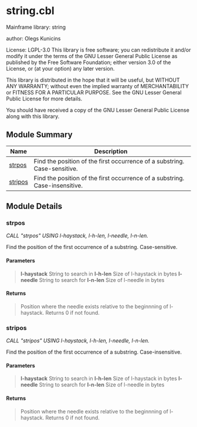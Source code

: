 # string.cbl

Mainframe library: string

author: Olegs Kunicins


License: LGPL-3.0
This library is free software; you can redistribute it and/or
modify it under the terms of the GNU Lesser General Public
License as published by the Free Software Foundation; either
version 3.0 of the License, or (at your option) any later 
version.

This library is distributed in the hope that it will be 
useful, but WITHOUT ANY WARRANTY; without even the implied 
warranty of MERCHANTABILITY or FITNESS FOR A PARTICULAR 
PURPOSE.  See the GNU Lesser General Public License for more
details.

You should have received a copy of the GNU Lesser General 
Public License along with this library.

## Module Summary

| Name | Description |
| ----------- | ----------- | 
| [strpos](#strpos) | Find the position of the first occurrence of a substring. Case-sensitive. | 
| [stripos](#stripos) | Find the position of the first occurrence of a substring. Case-insensitive. | 

## Module Details

### strpos

*CALL "strpos" USING l-haystack, l-h-len, l-needle, l-n-len.*

Find the position of the first occurrence of a substring.
Case-sensitive.



#### Parameters

> **l-haystack** String to search in 
> **l-h-len** Size of l-haystack in bytes 
> **l-needle** String to search for 
> **l-n-len** Size of l-needle in bytes 

#### Returns

> Position where the needle exists relative to the
beginnning of l-haystack. Returns 0 if not found.


### stripos

*CALL "stripos" USING l-haystack, l-h-len, l-needle, l-n-len.*

Find the position of the first occurrence of a substring.
Case-insensitive.



#### Parameters

> **l-haystack** String to search in 
> **l-h-len** Size of l-haystack in bytes 
> **l-needle** String to search for 
> **l-n-len** Size of l-needle in bytes 

#### Returns

> Position where the needle exists relative to the
beginnning of l-haystack. Returns 0 if not found.

